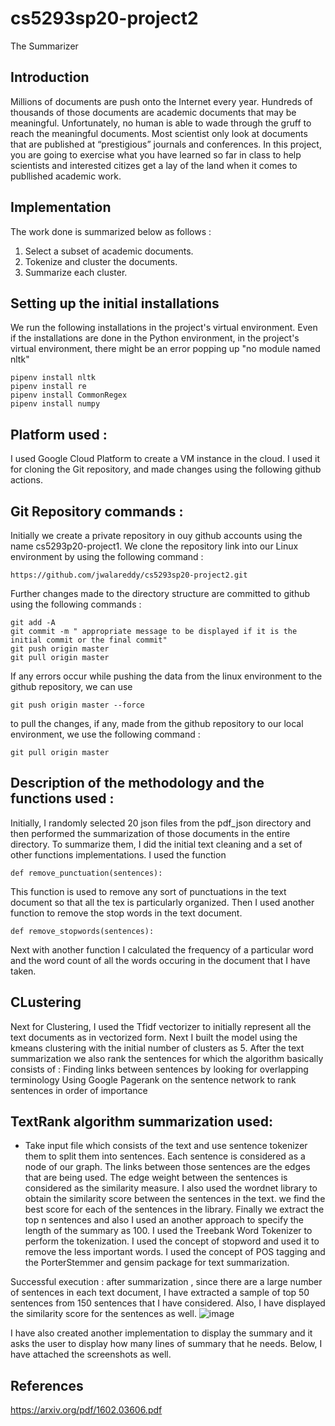 # cs5293sp20-project2
The Summarizer
## Introduction
Millions of documents are push onto the Internet every year. Hundreds of thousands of those documents are academic documents that may be meaningful. Unfortunately, no human is able to wade through the gruff to reach the meaningful documents. Most scientist only look at documents that are published at “prestigious” journals and conferences. In this project, you are going to exercise what you have learned so far in class to help scientists and interested citizes get a lay of the land when it comes to publlished academic work.
## Implementation
The work done is summarized below as follows : 
1. Select a subset of academic documents.
2. Tokenize and cluster the documents.
3. Summarize each cluster.
## Setting up the initial installations
We run the following installations in the project's virtual environment. Even if the installations are done in the Python environment, in the project's virtual environment, there might be an error popping up "no module named nltk"
~~~
pipenv install nltk
pipenv install re
pipenv install CommonRegex
pipenv install numpy
~~~
## Platform used :
I used Google Cloud Platform to create a VM instance in the cloud. I used it for cloning the Git repository, and made changes using the following github actions.

## Git Repository commands :
Initially we create a private repository in ouy github accounts using the name cs5293p20-project1. We clone the repository link into our Linux environment by using the following command :
~~~
https://github.com/jwalareddy/cs5293sp20-project2.git
~~~
Further changes made to the directory structure are committed to github using the following commands :
~~~
git add -A
git commit -m " appropriate message to be displayed if it is the initial commit or the final commit"
git push origin master 
git pull origin master
~~~
If any errors occur while pushing the data from the linux environment to the github repository, we can use 
~~~
git push origin master --force
~~~
to pull the changes, if any, made from the github repository to our local environment, we use the following command :
~~~
git pull origin master
~~~
## Description of the methodology and the functions used :
Initially, I randomly selected 20 json files from the pdf_json directory and then performed the summarization of those documents in the entire directory. To summarize them, I did the initial text cleaning and a set of other functions implementations. I used the function 
~~~
def remove_punctuation(sentences):
~~~
This function is used to remove any sort of punctuations in the text document so that all the tex is particularly organized. 
Then I used another function to remove the stop words in the text document.
~~~
def remove_stopwords(sentences):
~~~
Next with another function I calculated the frequency of a particular word and the word count of all the words occuring in the document that I have taken. 

## CLustering
Next for Clustering, I used the Tfidf vectorizer to initially represent all the text documents as in vectorized form. Next I built the model using the kmeans clustering with the initial number of clusters as 5. 
After the text summarization we also rank the sentences for which the algorithm basically consists of :
Finding links between sentences by looking for overlapping terminology
Using Google Pagerank on the sentence network to rank sentences in order of importance

## TextRank algorithm summarization used:
* Take input file which consists of the text and use sentence tokenizer them to split them into sentences.
Each sentence is considered as a node of our graph. The links between those sentences are the edges that are being used. The edge weight between the sentences is considered as the similarity measure. I also used the wordnet library to obtain the similarity score between the sentences in the text. we find the best score for each of the sentences in the library. Finally we extract the top n sentences and also I used an another approach to specify the length of the summary as 100.
I used the Treebank Word Tokenizer to perform the tokenization. I used the concept of stopword and used it to remove the less important words. I used the concept of POS tagging and the PorterStemmer and gensim package for text summarization. 


Successful execution : 
after summarization , since there are a large number of sentences in each text document, I have extracted a sample of top 50 sentences from 150 sentences that I have considered. Also, I have displayed the similarity score for the sentences as well.
![image](https://user-images.githubusercontent.com/27561736/80410963-01cbf280-8891-11ea-9860-a5eb65f00a14.png)

I have also created another implementation to display the summary and it asks the user to display how many lines of summary that he needs. Below, I have attached the screenshots as well.

















## References
https://arxiv.org/pdf/1602.03606.pdf

